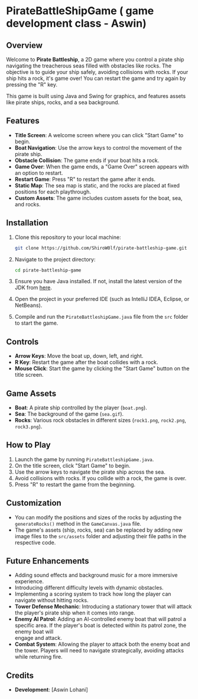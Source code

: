 # PirateBattleShipGame ( game development class - Aswin)

## Overview

Welcome to **Pirate Battleship**, a 2D game where you control a pirate ship navigating the treacherous seas filled with obstacles like rocks. The objective is to guide your ship safely, avoiding collisions with rocks. If your ship hits a rock, it's game over! You can restart the game and try again by pressing the "R" key.

This game is built using Java and Swing for graphics, and features assets like pirate ships, rocks, and a sea background.

## Features

- **Title Screen**: A welcome screen where you can click "Start Game" to begin.
- **Boat Navigation**: Use the arrow keys to control the movement of the pirate ship.
- **Obstacle Collision**: The game ends if your boat hits a rock.
- **Game Over**: When the game ends, a "Game Over" screen appears with an option to restart.
- **Restart Game**: Press "R" to restart the game after it ends.
- **Static Map**: The sea map is static, and the rocks are placed at fixed positions for each playthrough.
- **Custom Assets**: The game includes custom assets for the boat, sea, and rocks.

## Installation

1. Clone this repository to your local machine:

    ```bash
    git clone https://github.com/ShiroW0lf/pirate-battleship-game.git
    ```

2. Navigate to the project directory:

    ```bash
    cd pirate-battleship-game
    ```

3. Ensure you have Java installed. If not, install the latest version of the JDK from [here](https://www.oracle.com/java/technologies/javase-jdk11-downloads.html).

4. Open the project in your preferred IDE (such as IntelliJ IDEA, Eclipse, or NetBeans).

5. Compile and run the `PirateBattleshipGame.java` file from the `src` folder to start the game.

## Controls

- **Arrow Keys**: Move the boat up, down, left, and right.
- **R Key**: Restart the game after the boat collides with a rock.
- **Mouse Click**: Start the game by clicking the "Start Game" button on the title screen.

## Game Assets

- **Boat**: A pirate ship controlled by the player (`boat.png`).
- **Sea**: The background of the game (`sea.gif`).
- **Rocks**: Various rock obstacles in different sizes (`rock1.png`, `rock2.png`, `rock3.png`).

## How to Play

1. Launch the game by running `PirateBattleshipGame.java`.
2. On the title screen, click "Start Game" to begin.
3. Use the arrow keys to navigate the pirate ship across the sea.
4. Avoid collisions with rocks. If you collide with a rock, the game is over.
5. Press "R" to restart the game from the beginning.

## Customization

- You can modify the positions and sizes of the rocks by adjusting the `generateRocks()` method in the `GameCanvas.java` file.
- The game's assets (ship, rocks, sea) can be replaced by adding new image files to the `src/assets` folder and adjusting their file paths in the respective code.

## Future Enhancements

- Adding sound effects and background music for a more immersive experience.
- Introducing different difficulty levels with dynamic obstacles.
- Implementing a scoring system to track how long the player can navigate without hitting rocks.
- **Tower Defense Mechanic**: Introducing a stationary tower that will attack the player's pirate ship when it comes into range.
- **Enemy AI Patrol**: Adding an AI-controlled enemy boat that will patrol a specific area. If the player's boat is detected within its patrol zone, the enemy boat will     
                       engage and attack.
- **Combat System**: Allowing the player to attack both the enemy boat and the tower. Players will need to navigate strategically, avoiding attacks while returning fire.


## Credits

- **Development**: [Aswin Lohani]



